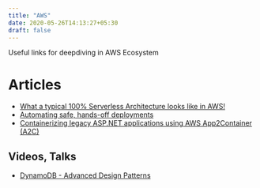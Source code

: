 ```yaml
---
title: "AWS"
date: 2020-05-26T14:13:27+05:30
draft: false
---
```


Useful links for deepdiving in AWS Ecosystem

# Articles
- [What a typical 100% Serverless Architecture looks like in AWS!](https://medium.com/serverless-transformation/what-a-typical-100-serverless-architecture-looks-like-in-aws-40f252cd0ecb)
- [Automating safe, hands-off deployments](https://aws.amazon.com/builders-library/automating-safe-hands-off-deployments/)
- [Containerizing legacy ASP.NET applications using AWS App2Container (A2C)](https://aws.amazon.com/blogs/modernizing-with-aws/containerizing-legacy-asp-net-applications-using-aws-app2container-a2c/)

## Videos, Talks
- [DynamoDB - Advanced Design Patterns](https://www.youtube.com/watch?v=6yqfmXiZTlM)

